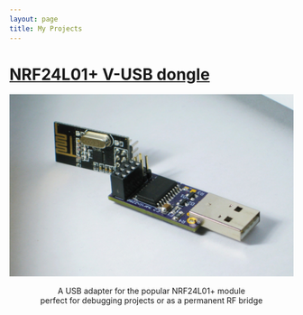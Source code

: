 ```yaml
---
layout: page
title: My Projects
---
```


[NRF24L01+ V-USB dongle](/projects/nrf24vusb)
==
![](/img/nrf24vusb_poster.jpg)
<center>
A USB adapter for the popular NRF24L01+ module<br/>
perfect for debugging projects or as a permanent RF bridge
</center>
